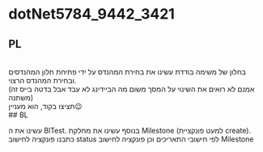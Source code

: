 # dotNet5784_9442_3421
## PL
 <br/>
 בחלון של משימה בודדת עשינו את בחירת המהנדס על ידי פתיחת חלון המהנדסים ובחירת המהנדס הרצוי. <br/>
 (אמנם לא רואים את השינוי על המסך משום מה הביידינג לא עבד אבל בדטה בייס זה משתנה)<br/>
 תציצו בקוד, הוא מעניין😉<br/>
##  BL
 
 עשינו את ה BlTest. 
 בנוסף עשינו את מחלקת Milestone (למעט פונקציית create).     <br/>
כתבנו פונקציה לחישוב status לפי חישובי התאריכים וכן פונקציה לחישוב Milestone
 


